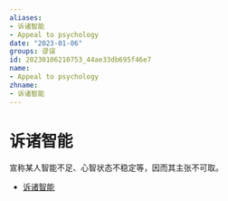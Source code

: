 ```yaml
---
aliases:
- 诉诸智能
- Appeal to psychology
date: "2023-01-06"
groups: 谬误
id: 20230106210753_44ae33db695f46e7
name:
- Appeal to psychology
zhname:
- 诉诸智能
---
```


# 诉诸智能

宣称某人智能不足、心智状态不稳定等，因而其主张不可取。

* [诉诸智能](https://zh.wikipedia.org/wiki/%E8%A8%B4%E8%AB%B8%E6%99%BA%E8%83%BD)
